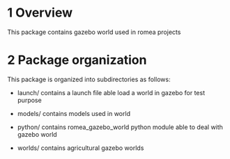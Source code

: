 # 1 Overview #

This package contains gazebo world used in romea projects

# 2 Package organization #

This package is organized into subdirectories as follows:

  - launch/ contains a launch file able load a world in gazebo for test purpose
  
  - models/ contains models used in world

  - python/ contains romea_gazebo_world python module able to deal with gazebo world

  - worlds/ contains agricultural gazebo  worlds
